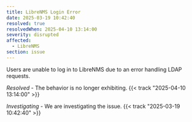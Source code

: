```yaml
---
title: LibreNMS Login Error
date: 2025-03-19 10:42:40
resolved: true
resolvedWhen: 2025-04-10 13:14:00
severity: disrupted
affected:
  - LibreNMS
section: issue
---
```


Users are unable to log in to LibreNMS due to an error handling LDAP requests.

*Resolved* - The behavior is no longer exhibiting. {{< track "2025-04-10 13:14:00" >}}

*Investigating* - We are investigating the issue. {{< track "2025-03-19 10:42:40" >}}
